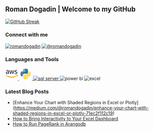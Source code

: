 ## Roman Dogadin | Welcome to my GitHub
[![GitHub Streak](https://github-readme-streak-stats.herokuapp.com?user=rdogadin&theme=prussian&hide_border=true&mode=daily)](https://git.io/streak-stats)

### Connect with me
<p align="left">
<a href="https://linkedin.com/in/romandogadin" target="blank"><img align="center" src="https://raw.githubusercontent.com/rahuldkjain/github-profile-readme-generator/master/src/images/icons/Social/linked-in-alt.svg" alt="romandogadin" height="30" width="40" /></a>
<a href="https://medium.com/@romandogadin" target="blank"><img align="center" src="https://raw.githubusercontent.com/rahuldkjain/github-profile-readme-generator/master/src/images/icons/Social/medium.svg" alt="@romandogadin" height="30" width="40" /></a>
</p>

### Languages and Tools
<p align="left"> 
  <a href="https://aws.amazon.com" target="_blank" rel="noreferrer"> 
    <img src="https://raw.githubusercontent.com/devicons/devicon/master/icons/amazonwebservices/amazonwebservices-original-wordmark.svg" alt="aws" width="40" height="40"/> 
  </a> 
  <a href="https://www.python.org" target="_blank" rel="noreferrer"> 
    <img src="https://raw.githubusercontent.com/devicons/devicon/master/icons/python/python-original.svg" alt="python" width="40" height="40"/>   </a>
  <a href="https://www.microsoft.com/en-us/sql-server" target="_blank" rel="noreferrer">
      <img src="https://cdn.jsdelivr.net/gh/devicons/devicon/icons/microsoftsqlserver/microsoftsqlserver-plain.svg" height="40" width="40" alt="sql server"/>
  </a>
  <a>
      <img src="https://github.com/microsoft/PowerBI-Icons/blob/main/SVG/Power-BI.svg" height="40" width="40" alt="power bi"/>
  </a>
  <a>
      <img src="https://upload.wikimedia.org/wikipedia/commons/3/34/Microsoft_Office_Excel_%282019%E2%80%93present%29.svg" height="40" width="40" alt="excel"/>
  </a>
     
</p>

### Latest Blog Posts
- [Enhance Your Chart with Shaded Regions in Excel or Plotly] (https://medium.com/@romandogadin/enhance-your-chart-with-shaded-regions-in-excel-or-plotly-71ec2f112c19)
- [How to Bring Interactivity to Your Excel Dashboard](https://medium.com/@romandogadin/how-to-bring-interactivity-to-your-excel-dashboard-3b5691490c6b)
- [How to Run PageRank in Arangodb](https://medium.com/@romandogadin/how-to-use-pagerank-in-arangodb-17fa1488620f)
